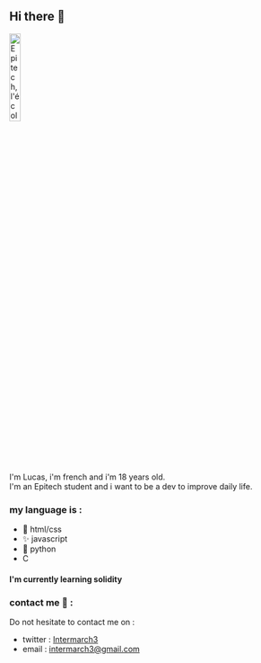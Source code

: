 ## Hi there 👋
<a href="http://www.epitech.eu/" title="l'expertise informatique"><img src="https://newsroom.ionis-group.com/wp-content/uploads/2021/10/LOGO-EPITECH-BASELINE-QUADRI-2021.png" border="0" alt="Epitech, l'école de l'informatique" width=20%></a>  
I'm Lucas, i'm french and i'm 18 years old.  
I'm an Epitech student and 
i want to be a dev to improve daily life.

### my language is :
- 🔗 html/css 
- ✨ javascript
- 🐍 python
- C
#### I'm currently learning solidity

### contact me 📧 :
Do not hesitate to contact me on : 
* twitter : [Intermarch3](https://www.twitter.com/intermarch3/)
* email : [intermarch3@gmail.com](mailto:intermarch3@gmail.com)
